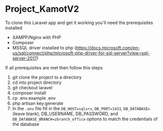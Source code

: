 # Project_KamotV2
To clone this Laravel app and get it working you'll need the prerequisites installed
* XAMPP/Nginx with PHP
* Composer
* MSSQL driver installed to php (https://docs.microsoft.com/en-us/sql/connect/php/microsoft-php-driver-for-sql-server?view=sql-server-2017)

If all prerequisites are met then follow this steps
1. git clone the project to a directory
2. cd into project directory
3. git checkout laravel
4. composer install
5. cp .env.example .env
6. php artisan key:generate
7. In the `.env` file fill in the `DB_HOST=sqlsrv`, `DB_PORT=1433`, `DB_DATABASE=`(leave blank), DB_USERNAME, DB_PASSWORD, and `DB_DATABASE_BRANCH=zbranch_office` options to match the credentials of the database
